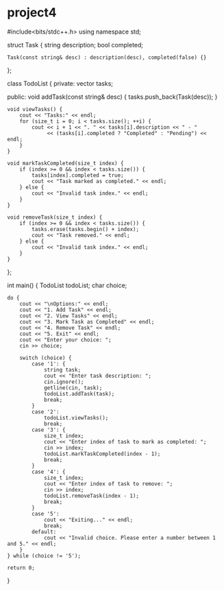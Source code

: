 # project4
#include<bits/stdc++.h>
using namespace std;

struct Task {
    string description;
    bool completed;

    Task(const string& desc) : description(desc), completed(false) {}
};

class TodoList {
private:
    vector<Task> tasks;

public:
    void addTask(const string& desc) {
        tasks.push_back(Task(desc));
    }

    void viewTasks() {
        cout << "Tasks:" << endl;
        for (size_t i = 0; i < tasks.size(); ++i) {
            cout << i + 1 << ". " << tasks[i].description << " - "
                 << (tasks[i].completed ? "Completed" : "Pending") << endl;
        }
    }

    void markTaskCompleted(size_t index) {
        if (index >= 0 && index < tasks.size()) {
            tasks[index].completed = true;
            cout << "Task marked as completed." << endl;
        } else {
            cout << "Invalid task index." << endl;
        }
    }

    void removeTask(size_t index) {
        if (index >= 0 && index < tasks.size()) {
            tasks.erase(tasks.begin() + index);
            cout << "Task removed." << endl;
        } else {
            cout << "Invalid task index." << endl;
        }
    }
};

int main() {
    TodoList todoList;
    char choice;

    do {
        cout << "\nOptions:" << endl;
        cout << "1. Add Task" << endl;
        cout << "2. View Tasks" << endl;
        cout << "3. Mark Task as Completed" << endl;
        cout << "4. Remove Task" << endl;
        cout << "5. Exit" << endl;
        cout << "Enter your choice: ";
        cin >> choice;

        switch (choice) {
            case '1': {
                string task;
                cout << "Enter task description: ";
                cin.ignore();
                getline(cin, task);
                todoList.addTask(task);
                break;
            }
            case '2':
                todoList.viewTasks();
                break;
            case '3': {
                size_t index;
                cout << "Enter index of task to mark as completed: ";
                cin >> index;
                todoList.markTaskCompleted(index - 1);
                break;
            }
            case '4': {
                size_t index;
                cout << "Enter index of task to remove: ";
                cin >> index;
                todoList.removeTask(index - 1);
                break;
            }
            case '5':
                cout << "Exiting..." << endl;
                break;
            default:
                cout << "Invalid choice. Please enter a number between 1 and 5." << endl;
        }
    } while (choice != '5');

    return 0;
}
